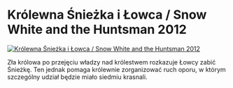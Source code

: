 Królewna Śnieżka i Łowca / Snow White and the Huntsman 2012 
=============
[![Królewna Śnieżka i Łowca / Snow White and the Huntsman 2012 ](http://vidos.pl/images/player.gif)](http://vidos.pl/krolewna-niezka-i-owca-snow-white-and-the-huntsman-2012)

 Zła królowa po przejęciu władzy nad królestwem rozkazuje Łowcy zabić Śnieżkę. Ten jednak pomaga królewnie zorganizować ruch oporu, w którym szczególny udział będzie miało siedmiu krasnali.
